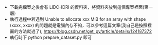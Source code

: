 - 下載完檔案之後會有 LIDC-IDRI 的資料夾，將資料夾放到這個專案裡面(第一層)
- 執行過程中若遇到 Unable to allocate xxx MiB for an array with shape (xxxx, xxxx) 的問題就是電腦內存不夠，可以參考這篇文章(我自己是按照裡面的方法就過了), https://blog.csdn.net/get_py/article/details/124187372
- 執行時下 python prepare_dataset.py 即可
